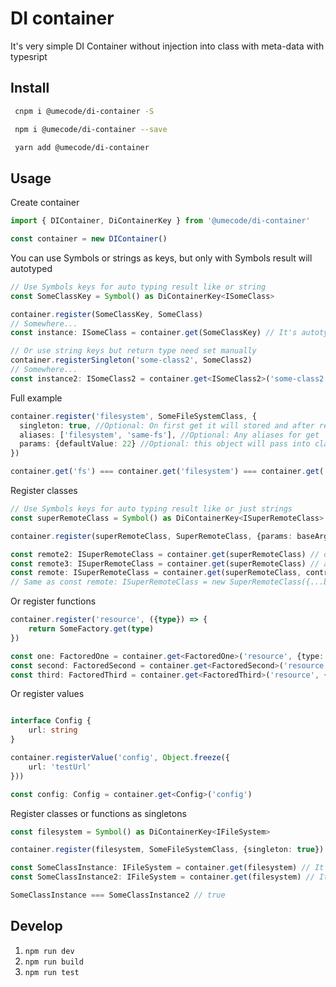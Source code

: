 # DI container

It's very simple DI Container without injection into class with meta-data with typesript

## Install

```sh
 cnpm i @umecode/di-container -S
```

```sh
 npm i @umecode/di-container --save
```

```sh
 yarn add @umecode/di-container
```

## Usage

Create container
```ts
import { DIContainer, DiContainerKey } from '@umecode/di-container'

const container = new DIContainer()
```

You can use Symbols or strings as keys, but only with Symbols result will autotyped
```ts
// Use Symbols keys for auto typing result like or string
const SomeClassKey = Symbol() as DiContainerKey<ISomeClass>

container.register(SomeClassKey, SomeClass)
// Somewhere...
const instance: ISomeClass = container.get(SomeClassKey) // It's autotyped for ISomeClass becouse of Symbol key

// Or use string keys but return type need set manually
container.registerSingleton('some-class2', SomeClass2)
// Somewhere...
const instance2: ISomeClass2 = container.get<ISomeClass2>('some-class2')
```

Full example
```ts
container.register('filesystem', SomeFileSystemClass, {
  singleton: true, //Optional: On first get it will stored and after return stored value
  aliases: ['filesystem', 'same-fs'], //Optional: Any aliases for get
  params: {defaultValue: 22} //Optional: this object will pass into class constructor or function call, ignored for other value types
})

container.get('fs') === container.get('filesystem') === container.get('same-fs') // true
```

Register classes
```ts
// Use Symbols keys for auto typing result like or just strings
const superRemoteClass = Symbol() as DiContainerKey<ISuperRemoteClass>

container.register(superRemoteClass, SuperRemoteClass, {params: baseArgObject})

const remote2: ISuperRemoteClass = container.get(superRemoteClass) // other instance of this class
const remote3: ISuperRemoteClass = container.get(superRemoteClass) // another instance of this class
const remote: ISuperRemoteClass = container.get(superRemoteClass, contructorArgObject)
// Same as const remote: ISuperRemoteClass = new SuperRemoteClass({...baseArgObject, ...contructorArgObject)
```
Or register functions
```ts
container.register('resource', ({type}) => {
    return SomeFactory.get(type)
})

const one: FactoredOne = container.get<FactoredOne>('resource', {type: 'first'})
const second: FactoredSecond = container.get<FactoredSecond>('resource', {type: 'second'})
const third: FactoredThird = container.get<FactoredThird>('resource', {type: 'third'})

```
Or register values
```ts

interface Config {
    url: string
}

container.registerValue('config', Object.freeze({
    url: 'testUrl'
}))

const config: Config = container.get<Config>('config')
```
Register classes or functions as singletons
```ts
const filesystem = Symbol() as DiContainerKey<IFileSystem>

container.register(filesystem, SomeFileSystemClass, {singleton: true})

const SomeClassInstance: IFileSystem = container.get(filesystem) // It's autotyped for IFileSystem becouse of Symbol key
const SomeClassInstance2: IFileSystem = container.get(filesystem) // It's autotyped for IFileSystem becouse of Symbol key

SomeClassInstance === SomeClassInstance2 // true
```

## Develop

1. `npm run dev`
1. `npm run build`
1. `npm run test`
